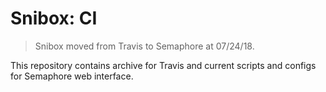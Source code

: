 # Snibox: CI

> Snibox moved from Travis to Semaphore at 07/24/18.
 
This repository contains archive for Travis and current scripts and configs for Semaphore
web interface.
